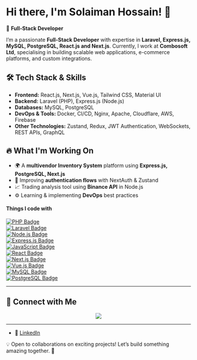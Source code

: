 # Hi there, I'm Solaiman Hossain! 👋

🚀 **Full-Stack Developer**

I’m a passionate **Full-Stack Developer** with expertise in **Laravel, Express.js, MySQL, PostgreSQL, React.js and Next.js**. Currently, I work at **Combosoft Ltd**, specialising in building scalable web applications, e-commerce platforms, and custom integrations.

## 🛠️ Tech Stack & Skills

- **Frontend:** React.js, Next.js, Vue.js, Tailwind CSS, Material UI
- **Backend:** Laravel (PHP), Express.js (Node.js)
- **Databases:** MySQL, PostgreSQL
- **DevOps & Tools:** Docker, CI/CD, Nginx, Apache, Cloudflare, AWS, Firebase
- **Other Technologies:** Zustand, Redux, JWT Authentication, WebSockets, REST APIs, GraphQL

## 🔥 What I'm Working On

- 🌍 A **multivendor Inventory System** platform using **Express.js, PostgreSQL, Next.js**
- 🔐 Improving **authentication flows** with NextAuth & Zustand
- 📈 Trading analysis tool using **Binance API** in Node.js
- ⚙️ Learning & implementing **DevOps** best practices


#### Things I code with

[![PHP Badge](https://img.shields.io/badge/-PHP-777BB4?style=for-the-badge&labelColor=black&logo=php&logoColor=white)](#)  
[![Laravel Badge](https://img.shields.io/badge/-Laravel-FF2D20?style=for-the-badge&labelColor=black&logo=laravel&logoColor=white)](#)  
[![Node.js Badge](https://img.shields.io/badge/-Node.js-3C873A?style=for-the-badge&labelColor=black&logo=node.js&logoColor=white)](#)  
[![Express.js Badge](https://img.shields.io/badge/Express.js-000000?style=for-the-badge&logo=express&logoColor=white)](#)  
[![JavaScript Badge](https://img.shields.io/badge/-JavaScript-F0DB4F?style=for-the-badge&labelColor=black&logo=javascript&logoColor=black)](#)  
[![React Badge](https://img.shields.io/badge/-React-61DBFB?style=for-the-badge&labelColor=black&logo=react&logoColor=61DBFB)](#)  
[![Next.js Badge](https://img.shields.io/badge/Next.js-000000?style=for-the-badge&logo=nextdotjs&logoColor=white)](#)  
[![Vue.js Badge](https://img.shields.io/badge/Vue.js-4FC08D?style=for-the-badge&labelColor=black&logo=vue.js&logoColor=white)](#)  
[![MySQL Badge](https://img.shields.io/badge/MySQL-4479A1?style=for-the-badge&labelColor=black&logo=mysql&logoColor=white)](#)  
[![PostgreSQL Badge](https://img.shields.io/badge/PostgreSQL-336791?style=for-the-badge&labelColor=black&logo=postgresql&logoColor=white)](#)  


---

## 🔗 Connect with Me  
<p align="center">
  <a href="https://www.linkedin.com/in/mohammad-solaiman-hossain-536ab9136/"><img src="https://img.shields.io/badge/LinkedIn-%230A66C2.svg?&style=for-the-badge&logo=linkedin&logoColor=white" /></a>
</p>

---

- 💼 [LinkedIn](https://www.linkedin.com/in/mohammad-solaiman-hossain-536ab9136/)

💡 Open to collaborations on exciting projects! Let’s build something amazing together. 🚀

